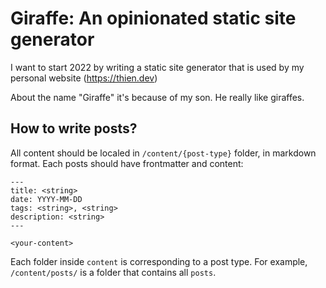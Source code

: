 # Giraffe: An opinionated static site generator

I want to start 2022 by writing a static site generator that is used by my personal website (https://thien.dev)

About the name "Giraffe" it's because of my son. He really like giraffes.

## How to write posts?

All content should be localed in `/content/{post-type}` folder, in markdown format. Each posts should have frontmatter and content:

```
---
title: <string>
date: YYYY-MM-DD
tags: <string>, <string>
description: <string>
---

<your-content>
```

Each folder inside `content` is corresponding to a post type. For example, `/content/posts/` is a folder that contains all `posts`.